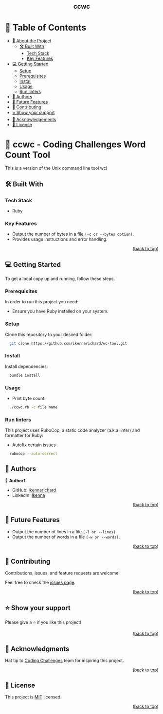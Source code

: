 <a name="readme-top"></a>

<div align="center">

  <h2><b>ccwc</b></h2>

</div>

<!-- TABLE OF CONTENTS -->

# 📗 Table of Contents

- [📖 About the Project](#about-project)
  - [🛠 Built With](#built-with)
    - [Tech Stack](#tech-stack)
    - [Key Features](#key-features)
- [💻 Getting Started](#getting-started)
  - [Setup](#setup)
  - [Prerequisites](#prerequisites)
  - [Install](#install)
  - [Usage](#usage)
  - [Run linters](#run-linters)
- [👥 Authors](#authors)
- [🔭 Future Features](#future-features)
- [🤝 Contributing](#contributing)
- [⭐️ Show your support](#support)
- [🙏 Acknowledgements](#acknowledgements)
- [📝 License](#license)

<!-- PROJECT DESCRIPTION -->

# 📖 ccwc - Coding Challenges Word Count Tool <a name="about-project"></a>

  This is a version of the Unix command line tool wc!

## 🛠 Built With <a name="built-with"></a>

### Tech Stack <a name="tech-stack"></a>

- Ruby

<!-- Features -->

### Key Features <a name="key-features"></a>

- Output the number of bytes in a file `(-c or --bytes option)`.
- Provides usage instructions and error handling.

<p align="right">(<a href="#readme-top">back to top</a>)</p>

<!-- GETTING STARTED -->

## 💻 Getting Started <a name="getting-started"></a>

To get a local copy up and running, follow these steps.

### Prerequisites

In order to run this project you need:

- Ensure you have Ruby installed on your system.

### Setup

Clone this repository to your desired folder:

```sh
  git clone https://github.com/ikennarichard/wc-tool.git
```

### Install

Install dependencies:

```sh
  bundle install
```

### Usage

- Print byte count:

```sh
  ./ccwc.rb -c file name
```

### Run linters

This project uses RuboCop, a static code analyzer (a.k.a linter) and formatter for Ruby:

- Autofix certain issues

```sh
  rubocop --auto-correct
```

<!-- AUTHORS -->

## 👥 Authors <a name="authors"></a>

👤 **Author1**

- GitHub: [ikennarichard](https://github.com/ikennarichard)
- LinkedIn: [Ikenna](https://linkedin.com/in/ikenna-richard)

<p align="right">(<a href="#readme-top">back to top</a>)</p>

<!-- FUTURE FEATURES -->

## 🔭 Future Features <a name="future-features"></a>

- Output the number of lines in a file `(-l or --lines)`.
- Output the number of words in a file `(-w or --words)`.

<p align="right">(<a href="#readme-top">back to top</a>)</p>

<!-- CONTRIBUTING -->

## 🤝 Contributing <a name="contributing"></a>

Contributions, issues, and feature requests are welcome!

Feel free to check the [issues page](https://github.com/ikennarichard/wc-tool/issues).

<p align="right">(<a href="#readme-top">back to top</a>)</p>

<!-- SUPPORT -->

## ⭐️ Show your support <a name="support"></a>

Please give a ⭐️ if you like this project!

<p align="right">(<a href="#readme-top">back to top</a>)</p>

<!-- ACKNOWLEDGEMENTS -->

## 🙏 Acknowledgments <a name="acknowledgements"></a>

Hat tip to [Coding Challenges]('https://codingchallenges.fyi') team for inspiring this project.

<p align="right">(<a href="#readme-top">back to top</a>)</p>

<!-- LICENSE -->

## 📝 License <a name="license"></a>

This project is [MIT](https://github.com/ikennarichard/wc-tool/blob/main/LICENSE) licensed.

<p align="right">(<a href="#readme-top">back to top</a>)</p>
